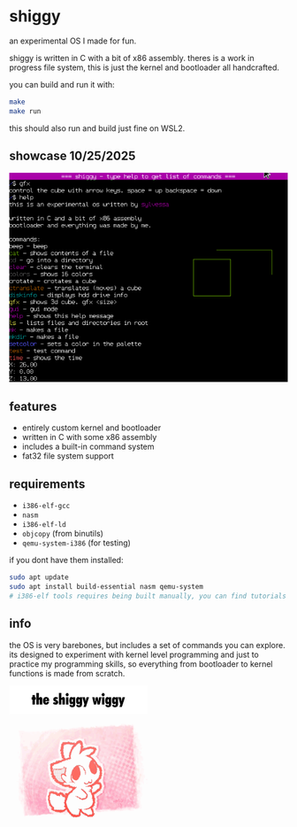 # shiggy

an experimental OS I made for fun.

shiggy is written in C with a bit of x86 assembly. theres is a work in progress file system, this is just the kernel and bootloader all handcrafted.

you can build and run it with:

```bash
make
make run
```

this should also run and build just fine on WSL2.

## showcase 10/25/2025

<img src="https://raw.githubusercontent.com/sylvessa/sylvessa/refs/heads/main/msrdc_vQ8qDDAxYO.gif">

## features

- entirely custom kernel and bootloader
- written in C with some x86 assembly
- includes a built-in command system
- fat32 file system support

## requirements

- `i386-elf-gcc`
- `nasm`
- `i386-elf-ld`
- `objcopy` (from binutils)
- `qemu-system-i386` (for testing)

if you dont have them installed:

```bash
sudo apt update
sudo apt install build-essential nasm qemu-system
# i386-elf tools requires being built manually, you can find tutorials online for it, i will provide a script for it later
```

## info

the OS is very barebones, but includes a set of commands you can explore. its designed to experiment with kernel level programming and just to practice my programming skills, so everything from bootloader to kernel functions is made from scratch.

<img src="https://raw.githubusercontent.com/sylvessa/sylvessa/refs/heads/main/caption.gif" width="250" height="250">
